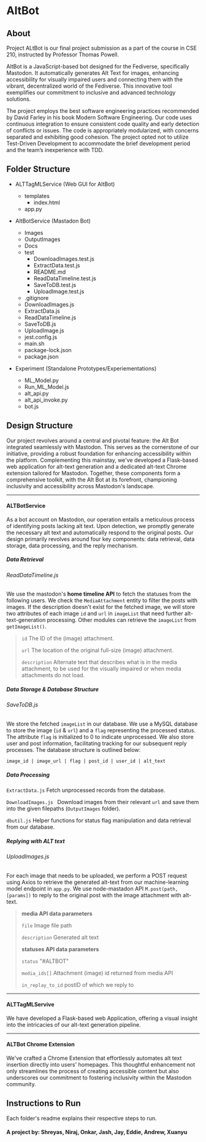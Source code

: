# AltBot

## About

<p class="has-line-data" data-line-start="0" data-line-end="1">Project ALtBot is our final project submission as a part of the course in CSE 210, instructed by Professor Thomas Powell.</p>
<p class="has-line-data" data-line-start="4" data-line-end="5">AltBot is a JavaScript-based bot designed for the Fediverse, specifically Mastodon. It automatically generates Alt Text for images, enhancing accessibility for visually impaired users and connecting them with the vibrant, decentralized world of the Fediverse. This innovative tool exemplifies our commitment to inclusive and advanced technology solutions.</p>
<p class="has-line-data" data-line-start="7" data-line-end="8">The project employs the best software engineering practices recommended by David Farley in his book Modern Software Engineering. Our code uses continuous integration to ensure consistent code quality and early detection of conflicts or issues. The code is appropriately modularized, with concerns separated and exhibiting good cohesion. The project opted not to utilize Test-Driven Development to accommodate the brief development period and the team’s inexperience with TDD.</p>


## Folder Structure

- ALTTagMLService  (Web GUI for AltBot)
  - templates
    -  index.html
  - app.py

- AltBotService (Mastadon Bot)
  - Images
  - OutputImages
  - Docs
  - test
    - DownloadImages.test.js
    - ExtractData.test.js
    - README.md
    - ReadDataTimeline.test.js
    - SaveToDB.test.js
    - UploadImage.test.js
  - .gitignore
  - DownloadImages.js
  - ExtractData.js
  - ReadDataTimeline.js
  - SaveToDB.js
  - UploadImage.js
  - jest.config.js
  - main.sh
  - package-lock.json
  - package.json
- Experiment (Standalone Prototypes/Experiementations)
  - ML_Model.py
  - Run_ML_Model.js
  - alt_api.py
  - alt_api_invoke.py
  - bot.js

## Design Structure

Our project revolves around a central and pivotal feature: the Alt Bot integrated seamlessly with Mastodon. This serves as the cornerstone of our initiative, providing a robust foundation for enhancing accessibility within the platform. Complementing this mainstay, we've developed a Flask-based web application for alt-text generation and a dedicated alt-text Chrome extension tailored for Mastodon. Together, these components form a comprehensive toolkit, with the Alt Bot at its forefront, championing inclusivity and accessibility across Mastodon's landscape.
****
#### ALTBotService

As a bot account on Mastodon, our operation entails a meticulous process of identifying posts lacking alt text. Upon detection, we promptly generate the necessary alt text and automatically respond to the original posts. Our design primarily revolves around four key components: data retrieval, data storage, data processing, and the reply mechanism.  

##### Data Retrieval

###### ReadDataTimeline.js

We use the mastodon's **home timeline API** to fetch the statuses from the following users. We check the `MediaAttachment` entity to filter the posts with images. If the description doesn't exist for the fetched image, we will store two attributes of each image `id` and `url` in `imageList` that need further alt-text-generation processing. Other modules can retrieve the `imageList` from `getImageList()`.

> `id` The ID of the (image) attachment.
>
> `url`  The location of the original full-size (image) attachment.
>
> `description`  Alternate text that describes what is in the media attachment, to be used for the visually impaired or when media attachments do not load.  



##### Data Storage & Database Structure

###### SaveToDB.js

We store the fetched `imageList` in our database. We use a MySQL database to store the image (`id` & `url`) and a `flag` representing the processed status. The attribute `flag`  is initialized to 0 to indicate unprocessed. We also store user and post information, facilitating tracking for our subsequent reply processes. The database structure is outlined below:

`image_id | image_url | flag | post_id | user_id | alt_text `  



##### Data Processing

`ExtractData.js`  Fetch unprocessed records from the database.

`DownloadImages.js `  Download images from their relevant `url` and save them into the given filepaths (`OutputImages` folder).

`dbutil.js` Helper functions for status flag manipulation and data retrieval from our database.  



##### Replying with ALT text

###### UploadImages.js

For each image that needs to be uploaded, we perform a POST request using Axios to retrieve the generated alt-text from our machine-learning model endpoint in `app.py`. We use node-mastadon API `M.post(path, [params])` to reply to the original post with the image attachment with alt-text.  

> **media API data parameters**
>
> `file` Image file path
>
> `description` Generated alt text
>
> 
>
> **statuses API data parameters** 
>
> `status` "#ALTBOT"
>
> `media_ids[]` Attachment (image) id returned from media API
>
> `in_replay_to_id` postID of which we reply to  


****
#### ALTTagMLServive

We have developed a Flask-based web Application, offering a visual insight into the intricacies of our alt-text generation pipeline.  


****
#### ALTBot Chrome Extension

We've crafted a Chrome Extension that effortlessly automates alt text insertion directly into users' homepages. This thoughtful enhancement not only streamlines the process of creating accessible content but also underscores our commitment to fostering inclusivity within the Mastodon community. 


## Instructions to Run

Each folder's readme explains their respective steps to run.


#### A project by: Shreyas, Niraj, Onkar, Jash, Jay, Eddie, Andrew, Xuanyu
